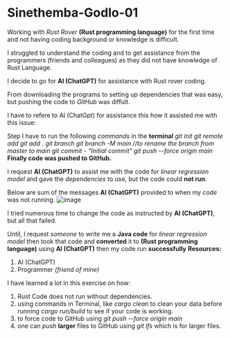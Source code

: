 # Sinethemba-Godlo-01
Working with *Rust Rover* **(Rust programming language)** for the first time and not having coding background or knowledge is difficult.

I struggled to understand the coding and to get assistance from the programmers (friends and colleagues) as they did not have knowledge of Rust Language.

I decide to go for **AI (ChatGPT)** for assistance with Rust rover coding.

From downloading the programs to setting up dependencies that was easy, but pushing the code to *GitHub* was diffult.

I have to refere to AI (ChatGpt) for assistance this how it assisted me with this issue:

  Step I have to run the following *commands* in the **terminal**
        *git init*
        *git remote add <github url>*
        *git add .*
        *git branch*
        *git branch -M main //to rename the branch from master to main*
        *git commit - "Initial commit"*
        *git push --force origin main*
  **Finally code was pushed to GitHub.**
  
I request **AI (ChatGPT)** to assist me with the code for *linear regression model* and gave the *dependencies* to use, but the code could **not run**.

Below are sum of the messages **AI (ChatGPT)** provided to when my *code* was not running.
  ![image](https://github.com/user-attachments/assets/52aa67e6-29a6-43eb-8ec7-85371e9d75fe)
  
I tried numerous time to change the code as instructed by **AI (ChatGPT)**, but all that failed.

Until, I request *someone* to write me a **Java code** for *linear regression model* then took that code and **converted** it to **(Rust programming language)** using **AI (ChatGPT)**
then my code run **successfully**
**Resources:**
  1. AI (ChatGPT)
  2. Programmer *(friend of mine)*

I have learned a lot in this exercise on how:
  1. Rust Code does not run without dependencies.
  2. using commands in Terminal, like *cargo clean* to clean your data before running *cargo run/build* to see if your code is working.
  3. to force code to GitHub using *git push --force origin main*
  4. one can *push* **larger** files to GitHub using *git lfs* which is for larger files. 

